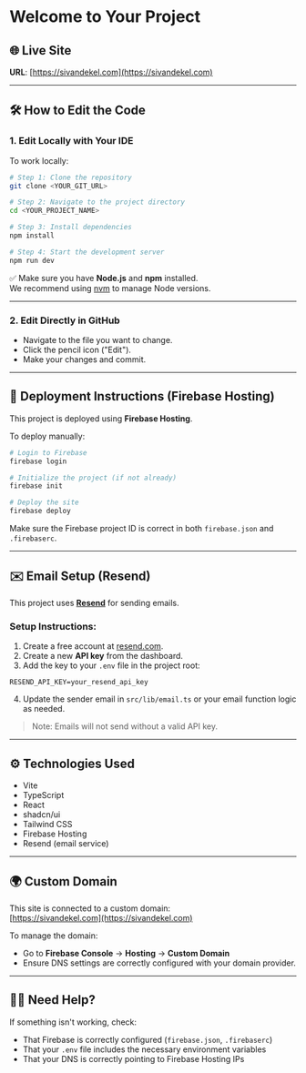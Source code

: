 # Welcome to Your Project

## 🌐 Live Site
**URL**: [https://sivandekel.com](https://sivandekel.com)

---

## 🛠 How to Edit the Code

### 1. Edit Locally with Your IDE

To work locally:

```bash
# Step 1: Clone the repository
git clone <YOUR_GIT_URL>

# Step 2: Navigate to the project directory
cd <YOUR_PROJECT_NAME>

# Step 3: Install dependencies
npm install

# Step 4: Start the development server
npm run dev
```

✅ Make sure you have **Node.js** and **npm** installed.  
We recommend using [nvm](https://github.com/nvm-sh/nvm#installing-and-updating) to manage Node versions.

---

### 2. Edit Directly in GitHub

- Navigate to the file you want to change.
- Click the pencil icon ("Edit").
- Make your changes and commit.

---

## 🚀 Deployment Instructions (Firebase Hosting)

This project is deployed using **Firebase Hosting**.

To deploy manually:

```bash
# Login to Firebase
firebase login

# Initialize the project (if not already)
firebase init

# Deploy the site
firebase deploy
```

Make sure the Firebase project ID is correct in both `firebase.json` and `.firebaserc`.

---

## ✉️ Email Setup (Resend)

This project uses **[Resend](https://resend.com)** for sending emails.

### Setup Instructions:

1. Create a free account at [resend.com](https://resend.com).
2. Create a new **API key** from the dashboard.
3. Add the key to your `.env` file in the project root:

```env
RESEND_API_KEY=your_resend_api_key
```

4. Update the sender email in `src/lib/email.ts` or your email function logic as needed.

> Note: Emails will not send without a valid API key.

---

## ⚙️ Technologies Used

- Vite
- TypeScript
- React
- shadcn/ui
- Tailwind CSS
- Firebase Hosting
- Resend (email service)

---

## 🌍 Custom Domain

This site is connected to a custom domain:  
[https://sivandekel.com](https://sivandekel.com)

To manage the domain:
- Go to **Firebase Console** → **Hosting** → **Custom Domain**
- Ensure DNS settings are correctly configured with your domain provider.

---

## 🙋‍♀️ Need Help?

If something isn't working, check:
- That Firebase is correctly configured (`firebase.json`, `.firebaserc`)
- That your `.env` file includes the necessary environment variables
- That your DNS is correctly pointing to Firebase Hosting IPs